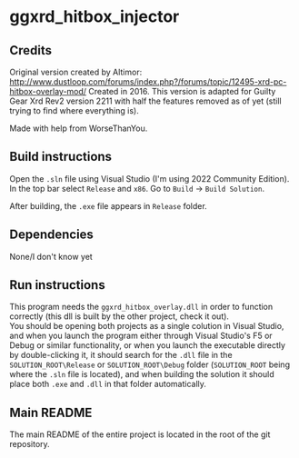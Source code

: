 # ggxrd_hitbox_injector

## Credits

Original version created by Altimor: <http://www.dustloop.com/forums/index.php?/forums/topic/12495-xrd-pc-hitbox-overlay-mod/>
Created in 2016.
This version is adapted for Guilty Gear Xrd Rev2 version 2211 with half the features removed as of yet (still trying to find where everything is).

Made with help from WorseThanYou.

## Build instructions

Open the `.sln` file using Visual Studio (I'm using 2022 Community Edition). In the top bar select `Release` and `x86`. Go to `Build` -> `Build Solution`.

After building, the `.exe` file appears in `Release` folder.

## Dependencies

None/I don't know yet

## Run instructions

This program needs the `ggxrd_hitbox_overlay.dll` in order to function correctly (this dll is built by the other project, check it out).  
You should be opening both projects as a single colution in Visual Studio, and when you launch the program either through Visual Studio's F5 or Debug or similar functionality, or when you launch the executable directly by double-clicking it, it should search for the `.dll` file in the `SOLUTION_ROOT\Release` or `SOLUTION_ROOT\Debug` folder (`SOLUTION_ROOT` being where the `.sln` file is located), and when building the solution it should place both `.exe` and `.dll` in that folder automatically.

## Main README

The main README of the entire project is located in the root of the git repository.
